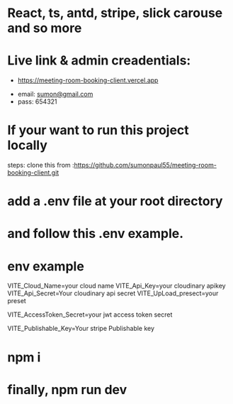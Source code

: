 <!-- room Booking System client -->

# React, ts, antd, stripe, slick carouse and so more

# Live link & admin creadentials:

- https://meeting-room-booking-client.vercel.app

* email: sumon@gmail.com
* pass: 654321

# If your want to run this project locally

steps: clone this from :https://github.com/sumonpaul55/meeting-room-booking-client.git

# add a .env file at your root directory

# and follow this .env example.

# env example

<!-- # cludinay -->

VITE_Cloud_Name=your cloud name
VITE_Api_Key=your cloudinary apikey
VITE_Api_Secret=Your cloudinary api secret
VITE_UpLoad_presect=your preset

<!-- # jwt  -->

VITE_AccessToken_Secret=your jwt access token secret

<!-- # stripe -->

VITE_Publishable_Key=Your stripe Publishable key

# npm i

# finally, npm run dev
